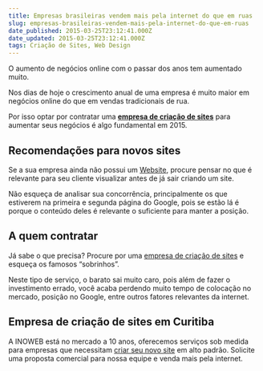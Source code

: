 ```yaml
---
title: Empresas brasileiras vendem mais pela internet do que em ruas
slug: empresas-brasileiras-vendem-mais-pela-internet-do-que-em-ruas
date_published: 2015-03-25T23:12:41.000Z
date_updated: 2015-03-25T23:12:41.000Z
tags: Criação de Sites, Web Design
---
```


O aumento de negócios online com o passar dos anos tem aumentado muito.

Nos dias de hoje o crescimento anual de uma empresa é muito maior em negócios online do que em vendas tradicionais de rua.

Por isso optar por contratar uma **[empresa de criação de sites](https://blog.inoweb.com.br/criacao-de-sites)** para aumentar seus negócios é algo fundamental em 2015.

## Recomendações para novos sites

Se a sua empresa ainda não possui um [Website](https://blog.inoweb.com.br/criacao-de-sites), procure pensar no que é relevante para seu cliente visualizar antes de já sair criando um site.

Não esqueça de analisar sua concorrência, principalmente os que estiverem na primeira e segunda página do Google, pois se estão lá é porque o conteúdo deles é relevante o suficiente para manter a posição.

## A quem contratar

Já sabe o que precisa? Procure por uma [empresa de criação de sites](https://blog.inoweb.com.br/criacao-de-sites) e esqueça os famosos “sobrinhos”.

Neste tipo de serviço, o barato sai muito caro, pois além de fazer o investimento errado, você acaba perdendo muito tempo de colocação no mercado, posição no Google, entre outros fatores relevantes da internet.

## Empresa de criação de sites em Curitiba

A INOWEB está no mercado a 10 anos, oferecemos serviços sob medida para empresas que necessitam [criar seu novo site](https://blog.inoweb.com.br/criacao-de-sites) em alto padrão. Solicite uma proposta comercial para nossa equipe e venda mais pela internet.
